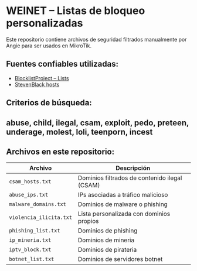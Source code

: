 # WEINET – Listas de bloqueo personalizadas

Este repositorio contiene archivos de seguridad filtrados manualmente por Angie para ser usados en MikroTik.

## Fuentes confiables utilizadas:

- [BlocklistProject – Lists](https://github.com/blocklistproject/Lists)
- [StevenBlack hosts](https://github.com/StevenBlack/hosts)
  
## Criterios de búsqueda:
## abuse, child, ilegal, csam, exploit, pedo, preteen, underage, molest, loli, teenporn, incest

## Archivos en este repositorio:

| Archivo               | Descripción                               |
|-----------------------|--------------------------------------------|
| `csam_hosts.txt`      | Dominios filtrados de contenido ilegal (CSAM) |
| `abuse_ips.txt`       | IPs asociadas a tráfico malicioso           |
| `malware_domains.txt` | Dominios de malware o phishing              |
| `violencia_ilicita.txt`| Lista personalizada con dominios propios   |
| `phishing_list.txt`| Dominios de phishing    |
| `ip_mineria.txt` | Dominios de mineria         |
| `iptv_block.txt` | Dominios de pirateria         |
| `botnet_list.txt` | Dominios de servidores botnet    |
